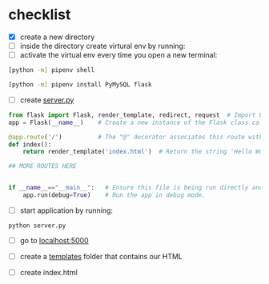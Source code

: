 # checklist

- [x] create a new directory
- [ ] inside the directory create virtural env by running:
- [ ] activate the virtual env every time you open a new terminal:

```bash
[python -m] pipenv shell 
```

```bash
[python -m] pipenv install PyMySQL flask
```

- [ ] create [server.py](server.py)

```py
from flask import Flask, render_template, redirect, request  # Import Flask to allow us to create our app
app = Flask(__name__)    # Create a new instance of the Flask class called "app"

@app.route('/')          # The "@" decorator associates this route with the function immediately following
def index():
    return render_template('index.html')  # Return the string 'Hello World!' as a response

## MORE ROUTES HERE 


if __name__=="__main__":   # Ensure this file is being run directly and not from a different module    
    app.run(debug=True)    # Run the app in debug mode.
```

- [ ] start application by running:

```
python server.py
```

- [ ] go to [localhost:5000](http://localhost:5000/)

- [ ] create a [templates](templates/index.html) folder that contains our HTML
- [ ] create index.html
